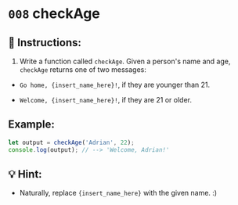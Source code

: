 # `008` checkAge

## 📝 Instructions: 

1. Write a function called `checkAge`. Given a person's name and age, `checkAge` returns one of two messages:

- `Go home, {insert_name_here}!`, if they are younger than 21.

- `Welcome, {insert_name_here}!`, if they are 21 or older.

## Example:

```Javascript
let output = checkAge('Adrian', 22);
console.log(output); // --> 'Welcome, Adrian!'
```

## 💡 Hint:

+ Naturally, replace `{insert_name_here}` with the given name. :)
